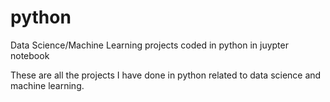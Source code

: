 # python
Data Science/Machine Learning projects coded in python in juypter notebook

These are all the projects I have done in python related to data science and machine learning.
